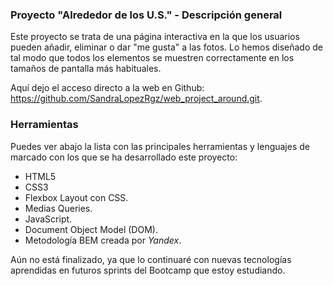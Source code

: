 ### Proyecto "Alrededor de los U.S." - Descripción general

Este proyecto se trata de una página interactiva en la que los usuarios pueden añadir, eliminar o dar "me gusta" a las fotos. Lo hemos diseñado de tal modo que todos los elementos se muestren correctamente en los tamaños de pantalla más habituales.

Aquí dejo el acceso directo a la web en Github: https://github.com/SandraLopezRgz/web_project_around.git.

### Herramientas

Puedes ver abajo la lista con las principales herramientas y lenguajes de marcado con los que se ha desarrollado este proyecto:

- HTML5
- CSS3
- Flexbox Layout con CSS.
- Medias Queries.
- JavaScript.
- Document Object Model (DOM).
- Metodología BEM creada por _Yandex_.

Aún no está finalizado, ya que lo continuaré con nuevas tecnologías aprendidas en futuros sprints del Bootcamp que estoy estudiando.
